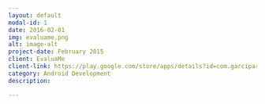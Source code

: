 ```yaml
---
layout: default
modal-id: 1
date: 2016-02-01
img: evaluame.png
alt: image-alt
project-date: February 2015
client: EvaluaMe
client-link: https://play.google.com/store/apps/details?id=com.garciparedes.evaluame
category: Android Development
description:

---
```

